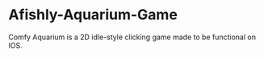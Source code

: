 # Afishly-Aquarium-Game
Comfy Aquarium is a 2D idle-style clicking game made to be functional on IOS.
